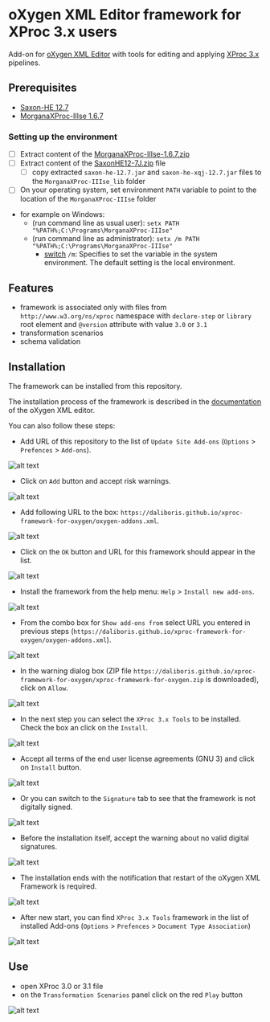 # oXygen XML Editor framework for XProc 3.x users

Add-on for [oXygen XML Editor](https://www.oxygenxml.com/xml_editor.html) with tools for editing and applying [XProc 3.x](https://xproc.org) pipelines.

## Prerequisites

- [Saxon-HE 12.7](https://github.com/Saxonica/Saxon-HE/releases/tag/SaxonHE12-7 "Download SaxonHE12-7J")
- [MorganaXProc-IIIse 1.6.7](https://sourceforge.net/projects/morganaxproc-iiise/files/MorganaXProc-IIIse-1.6.7/ "Donwload MorganaXProc-IIIse 1.6.7")

### Setting up the environment

- [ ] Extract content of the [MorganaXProc-IIIse-1.6.7.zip](https://sourceforge.net/projects/morganaxproc-iiise/files/MorganaXProc-IIIse-1.6.7/MorganaXProc-IIIse-1.6.7.zip/download "Donwload MorganaXProc-IIIse 1.6.7.zip file")
- [ ] Extract content of the [SaxonHE12-7J.zip](https://github.com/Saxonica/Saxon-HE/releases/download/SaxonHE12-7/SaxonHE12-7J.zip "Download SaxonHE12-7J") file
  - [ ] copy extracted `saxon-he-12.7.jar` and `saxon-he-xqj-12.7.jar` files to the `MorganaXProc-IIIse_lib` folder
- [ ] On your operating system, set environment `PATH` variable to point to the location of the `MorganaXProc-IIIse` folder
- for example on Windows:
  - (run command line as usual user): `setx PATH "%PATH%;C:\Programs\MorganaXProc-IIIse"`
  - (run command line as administrator): `setx /m PATH "%PATH%;C:\Programs\MorganaXProc-IIIse"`
    - [switch](https://learn.microsoft.com/en-us/windows-server/administration/windows-commands/setx) `/m`: Specifies to set the variable in the system environment. The default setting is the local environment.

## Features

- framework is associated only with files from `http://www.w3.org/ns/xproc` namespace with `declare-step` or `library` root element and `@version` attribute with value `3.0` or `3.1`
- transformation scenarios
- schema validation

## Installation

The framework can be installed from this repository.

The installation process of the framework is described in the [documentation](https://www.oxygenxml.com/doc/versions/25.1/ug-editor/topics/installing-and-updating-add-ons.html) of the oXygen XML editor.

You can also follow these steps:

- Add URL of this repository to the list of `Update Site Add-ons` (`Options` > `Prefences` > `Add-ons`).

![alt text](resources/images/xfo-01-add-ons-add-url.png)

- Click on `Add` button and accept risk warnings.

![alt text](resources/images/xfo-02-update-url-risk.png)

- Add following URL to the box: `https://daliboris.github.io/xproc-framework-for-oxygen/oxygen-addons.xml`.

![alt text](resources/images/xfo-03-add-url.png)

- Click on the `OK` button and URL for this framework should appear in the list.

![alt text](resources/images/xfo-04-url-added.png)

- Install the framework from the help menu: `Help` > `Install new add-ons`.

![alt text](resources/images/xfo-05-install-menu.png)

- From the combo box for `Show add-ons from` select URL you entered in previous steps (`https://daliboris.github.io/xproc-framework-for-oxygen/oxygen-addons.xml`).

![alt text](resources/images/xfo-06-install-select-url.png)

- In the warning dialog box (ZIP file `https://daliboris.github.io/xproc-framework-for-oxygen/xproc-framework-for-oxygen.zip` is downloaded), click on `Allow`.

![alt text](resources/images/xfo-07-dowload-zip.png)

- In the next step you can select the `XProc 3.x Tools` to be installed. Check the box an click on the `Install`.

![alt text](resources/images/xfo-08-check-xproc.png)

- Accept all terms of the end user license agreements (GNU 3) and click on `Install` button.

![alt text](resources/images/xfo-09-accept-next.png)

- Or you can switch to the `Signature` tab to see that the framework is not digitally signed.

![alt text](resources/images/xfo-10-install-signature.png)

- Before the installation itself, accept the warning about no valid digital signatures.

![alt text](resources/images/xfo-11-continue.png)

- The installation ends with the notification that restart of the oXygen XML Framework is required.

![alt text](resources/images/xfo-12-restart.png)

- After new start, you can find `XProc 3.x Tools` framework in the list of installed Add-ons (`Options` > `Prefences` > `Document Type Association`)

![alt text](resources/images/xfo-13-installed-add-on.png)

## Use

- open XProc 3.0 or 3.1 file
- on the `Transformation Scenarios` panel click on the red `Play` button

![alt text](resources/images/xfo-14-apply-scenario.png)